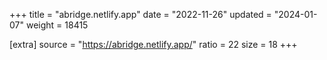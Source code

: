 +++
title = "abridge.netlify.app"
date = "2022-11-26"
updated = "2024-01-07"
weight = 18415

[extra]
source = "https://abridge.netlify.app/"
ratio = 22
size = 18
+++
